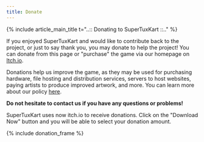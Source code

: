```yaml
---
title: Donate
---
```

{% include article_main_title t="..:: Donating to SuperTuxKart ::.." %}

If you enjoyed SuperTuxKart and would like to contribute back to the project, or just to say thank you, you may donate to help the project! You can donate from this page or "purchase" the game via our homepage on [Itch.io](https://supertuxkart.itch.io/supertuxkart).

Donations help us improve the game, as they may be used for purchasing hardware, file hosting and distribution services, servers to host websites, paying artists to produce improved artwork, and more. You can learn more about our policy [here](Donation_Policy).

**Do not hesitate to contact us if you have any questions or problems!**

SuperTuxKart uses now itch.io to receive donations. Click on the "Download Now" button and you will be able to select your donation amount.

{% include donation_frame %}
